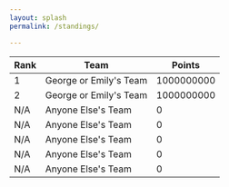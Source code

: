 ```yaml
---
layout: splash
permalink: /standings/

---
```


| Rank | Team | Points |
|------|------|--------|
| 1    | George or Emily's Team | 1000000000   |
| 2    | George or Emily's Team   | 1000000000    |
| N/A  | Anyone Else's Team | 0    |
| N/A  | Anyone Else's Team  | 0    |
| N/A  | Anyone Else's Team  | 0    |
| N/A  | Anyone Else's Team  | 0    |
| N/A  | Anyone Else's Team  | 0    |
